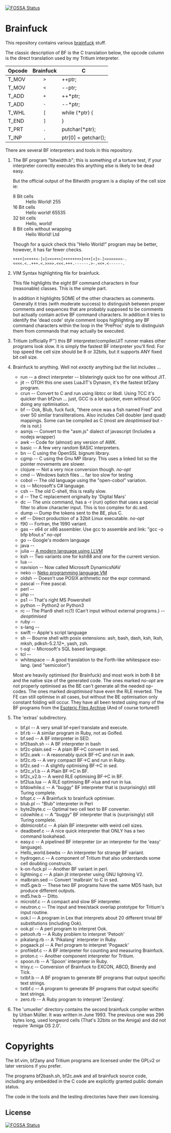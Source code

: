 [![FOSSA Status](https://app.fossa.com/api/projects/git%2Bgithub.com%2Frdebath%2FBrainfuck.svg?type=shield)](https://app.fossa.com/projects/git%2Bgithub.com%2Frdebath%2FBrainfuck?ref=badge_shield)

Brainfuck
=========

This repository contains various [brainfuck](http://esolangs.org/wiki/Brainfuck) stuff.

The classic description of BF is the C translation below, the opcode column is the direct translation used by my Tritium interpreter.

| Opcode | Brainfuck   | C                   |
| -------|:-----------:|---------------------|
| T_MOV  | `>`         | ++ptr;              |
| T_MOV  | `<`         | --ptr;              |
| T_ADD  | `+`         | ++*ptr;             |
| T_ADD  | `-`         | --*ptr;             |
| T_WHL  | `[`         | while (*ptr) {      |
| T_END  | `]`         | }                   |
| T_PRT  | `.`         | putchar(*ptr);      |
| T_INP  | `,`         | ptr[0] = getchar(); |

There are several BF interpreters and tools in this repository.

1. The BF program "bitwidth.b"; this is something of a torture test, if your interpreter correctly executes this anything else is likely to be dead easy.

    But the official output of the Bitwidth program is a display of the cell size ie:

    <dl><dt>8 Bit cells<dd>Hello World! 255<dt>16 Bit cells<dd>Hello world! 65535<dt>32 bit cells<dd>Hello, world!<dt>8 Bit cells without wrapping<dd>Hello World! Ltd</dl>

    Though for a quick check this "Hello World!" program may be better, however, it has far fewer checks.

    ```bf
    ++++[>++++<-]>[>+>++>[+++++++>]+++[<]>-]>>>>>>>>-.
    <<<<.<..+++.<.>>>>.<<<.+++.------.>-.<<+.<------.
    ```

2. VIM Syntax highlighting file for brainfuck.

    This file highlights the eight BF command characters in four (reasonable) classes. This is the simple part.

    In addition it highlights SOME of the other characters as comments.  Generally it tries (with moderate success) to distinguish between proper comments and sequences that are probably supposed to be comments but actually contain active BF command characters. In addition it tries to identify the 'dead code' style comment loops highlighting any BF command characters within the loop in the 'PreProc' style to distinguish them from commands that may actually be executed.

3. Tritium (officially Ρ‴) this BF interpreter/compiler/JIT runner makes other programs look slow. It is simply the fastest BF interpreter you'll find. For top speed the cell size should be 8 or 32bits, but it supports ANY fixed bit cell size.

4. Brainfuck to anything. Well not *exactly* anything but the list includes ...
    * run -- a direct interpreter -- blisteringly quick too for one without JIT.
    * jit -- OTOH this one uses LuaJIT's Dynasm, it's the fastest bf2any program.
    * crun -- Convert to C and run using libtcc or libdl. Using TCC it's quicker than bf2run ... just, GCC is a lot quicker, even without GCC doing any optimisation.
    * bf -- Ook, Blub, fuck fuck, "there once was a fish named Fred" and over 50 similar transliterations. Also includes Cell doubler (and quad) mappings. Some can be compiled as C (most are *deoptimised* but -rle is not.)
    * asmjs -- Convert to the "asm.js" dialect of javascript (Includes a nodejs wrapper)
    * awk	-- Code for (almost) any version of AWK.
    * basic -- A few very random BASIC interpreters.
    * bn -- C using the OpenSSL bignum library.
    * cgmp -- C using the Gnu MP library. This uses a linked list so the pointer movements are slower.
    * clojure -- Not a very nice conversion though. *no-opt*
    * cmd -- Windows batch files ... far too slow for testing
    * cobol -- The old language using the "open-cobol" variation.
    * cs -- Microsoft's C# language.
    * csh -- The old C-shell, this is really slow.
    * d -- The C replacement originally by 'Digital Mars'
    * dc -- The unix command, has a -r (run) option that uses a special filter to allow character input. This is too complex for dc.sed.
    * dump -- Dump the tokens sent to the BE, plus C.
    * elf -- Direct production of a 32bit Linux executable. *no-opt*
    * f90 -- Fortran, the 1990 variant.
    * gas -- x64 or x86 assembler. Use gcc to assemble and link: "gcc -o bfp bfout.s" *no-opt*
    * go -- Google's modern language
    * java --
    * julia -- [A modern language using LLVM](http://julialang.org)
    * ksh -- Two variants one for ksh88 and one for the current version.
    * lua --
    * navision -- Now called Microsoft DynamicsNAV
    * neko -- [Neko programming language VM](http://nekovm.org)
    * oldsh -- Doesn't use POSIX arithmetic nor the expr command.
    * pascal -- Free pascal.
    * perl --
    * php --
    * ps1 -- That's right MS Powershell
    * python -- Python2 or Python3
    * rc -- The Plan9 shell rc(1) (Can't input without external programs.) -- *deoptimised*
    * ruby --
    * s-lang --
    * swift -- Apple's script language
    * sh -- Bourne shell with posix extensions: ash, bash, dash, ksh, lksh, mksh, pdksh-5.2.12+, yash, zsh.
    * t-sql -- Microsoft's SQL based language.
    * tcl --
    * whitespace -- A good translation to the Forth-like whitespace eso-lang. (and "semicolon")

    Most are heavily optimised (for Brainfuck) and most work in both 8 bit and the native size of the generated code.
    The ones marked *no-opt* are not properly optimised as the BE can't generate all the needed op-codes. The ones marked *deoptimised* have even the RLE reverted. The FE can still optimise in all cases, but without the BE optimisation only constant folding will occur.
    They have all been tested using many of the BF programs from the [Esoteric Files Archive](https://github.com/graue/esofiles/tree/master/brainfuck/src) (And of course tortured!)

5. The 'extras' subdirectory.
    * bf.pl -- A very small bf->perl translate and execute.
    * bf.rb -- A similar program in Ruby, not as Golfed.
    * bf.sed -- A BF interpreter in SED.
    * bf2bash.sh -- A BF interpreter in bash
    * bf2c-plain.sed -- A plain BF->C convert in sed.
    * bf2c.awk -- A reasonably quick BF->C and run in awk.
    * bf2c.rb -- A very compact BF->C and run in Ruby.
    * bf2c.sed -- A slightly optimising BF->C in sed.
    * bf2c_v1.b -- A Plain BF->C in BF.
    * bf2c_v2.b -- A weird RLE optimising BF->C in BF.
    * bf2lua.lua -- A RLE optimising BF->lua and run in lua.
    * bfdowhile.c -- A "buggy" BF interpreter that is (surprisingly) still Turing complete.
    * bfopt.c -- A Brainfuck to brainfuck optimiser.
    * blub.pl -- "Blub" interpreter in Perl
    * byte2byte.c -- Optimal two cell text to BF converter.
    * cdowhile.c -- A "buggy" BF interpreter that is (surprisingly) still Turing complete.
    * dblmicrobf.c -- A plain BF interpreter with weird cell sizes.
    * deadbeef.c -- A nice quick interpreter that ONLY has a two command lookahead.
    * easy.c -- A pipelined BF interpreter (or an interpreter for the 'easy' language).
    * Hello_world.bewbs -- An interpreter for strange BF variant.
    * hydrogen.c -- A component of Tritium that also understands some cell doubling constructs.
    * k-on-fuck.pl -- Another BF variant in perl.
    * lightning.c -- A plain jit interpreter using GNU lightning V2.
    * malbrain.sed -- Convert 'malbrain' to C in sed.
    * md5.gw.b -- These two BF programs have the same MD5 hash, but produce different outputs.
    * md5.hw.b -- Ditto.
    * microbf.c -- A compact and slow BF interpreter.
    * neutron.c -- The input and tree/stack overlap prototype for Tritium's input routine.
    * ook.l -- A program in Lex that interprets about 20 different trivial BF substitutions (including Ook).
    * ook.pl -- A perl program to interpret Ook.
    * petooh.rb -- A Ruby problem to interpret 'Petooh'
    * pikalang.rb -- A 'Pikalang' interpreter in Ruby.
    * pogaack.pl -- A Perl program to interpret 'Pogaack'
    * profilebf.c -- A BF interpreter for counting and measuring Brainfuck.
    * proton.c -- Another component interpreter for Tritium.
    * spoon.rb -- A 'Spoon' interpreter in Ruby.
    * trixy.c -- Conversion of Brainfuck to EXCON, ABCD, Binerdy and Tick.
    * txtbf.b -- A BF program to generate BF programs that output specific text strings.
    * txtbf.c -- A program to generate BF programs that output specific text strings.
    * zero.rb -- A Ruby program to interpret 'Zerolang'.

6. The 'umueller' directory contains the second brainfuck compiler written by Urban Müller.
  It was written in June 1993.  The previous one was 296 bytes long, used longword cells (That's 32bits on the Amiga) and did not require 'Amiga OS 2.0'.

Copyrights
==========

The bf.vim, bf2any and Tritium programs are licensed under the GPLv2 or later versions if you prefer.

The programs bf2bash.sh, bf2c.awk and all brainfuck source code, including any
embedded in the C code are explicitly granted public domain status.

The code in the tools and the testing directories have their own licensing.


## License
[![FOSSA Status](https://app.fossa.com/api/projects/git%2Bgithub.com%2Frdebath%2FBrainfuck.svg?type=large)](https://app.fossa.com/projects/git%2Bgithub.com%2Frdebath%2FBrainfuck?ref=badge_large)